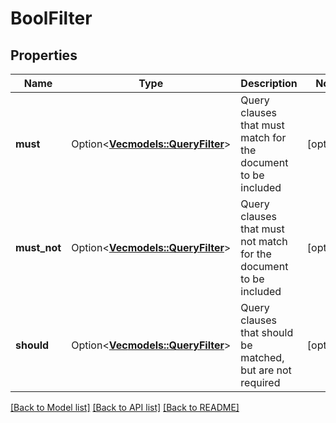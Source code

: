 # BoolFilter

## Properties

Name | Type | Description | Notes
------------ | ------------- | ------------- | -------------
**must** | Option<[**Vec<models::QueryFilter>**](queryFilter.md)> | Query clauses that must match for the document to be included | [optional]
**must_not** | Option<[**Vec<models::QueryFilter>**](queryFilter.md)> | Query clauses that must not match for the document to be included | [optional]
**should** | Option<[**Vec<models::QueryFilter>**](queryFilter.md)> | Query clauses that should be matched, but are not required | [optional]

[[Back to Model list]](../README.md#documentation-for-models) [[Back to API list]](../README.md#documentation-for-api-endpoints) [[Back to README]](../README.md)


